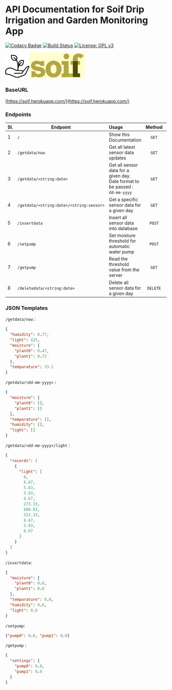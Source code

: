 # API Documentation for Soif Drip Irrigation and Garden Monitoring App

[![Codacy Badge](https://api.codacy.com/project/badge/Grade/02786d3d4d1c4fb3bd7261eb69d069f2)](https://www.codacy.com/manual/forkbomb-666/drip_irrigation_server?utm_source=github.com&amp;utm_medium=referral&amp;utm_content=forkbomb-666/drip_irrigation_server&amp;utm_campaign=Badge_Grade) [![Build Status](https://travis-ci.org/forkbomb-666/drip_irrigation_server.svg?branch=master)](https://travis-ci.org/forkbomb-666/drip_irrigation_server) [![License: GPL v3](https://img.shields.io/badge/License-GPLv3-blue.svg)](https://www.gnu.org/licenses/gpl-3.0)

<img src="https://github.com/forkbomb-666/drip_irrigation_server/raw/master/static/plant.png" width=75 /><img src="https://github.com/forkbomb-666/drip_irrigation_server/raw/master/static/soif_logo.png" width="175" />

### BaseURL

[https://soif.herokuapp.com/](https://soif.herokuapp.com/)

### Endpoints

| Sl. | Endpoint | Usage | Method | Response Type |
| --- | --- | :-- | :-: | :-: |
| 1 | `/` | Show this Documentation | `GET` | `text/html` |
| 2 | `/getdata/now` | Get all latest sensor data updates | `GET` | `application/json` |
| 3 | `/getdata/<string:date>` | Get all sensor data for a given day. Date format to be passed : `dd-mm-yyyy` | `GET` | `application/json` |
| 4 | `/getdata/<string:date>/<string:sensor>` | Get a specific sensor data for a given day | `GET` | `application/json` |
| 5 | `/insertdata` | Insert all sensor data into database | `POST` | `application/json` |
| 6 | `/setpump` | Set moisture threshold for automatic water pump | `POST` | `application/json` |
| 7 | `/getpump` | Read the threshold value from the server | `GET` | `application/json` |
| 8 | `/deletedata/<string:date>` | Delete all sensor data for a given day | `DELETE` | `application/json` |

### JSON Templates

`/getdata/now` :

```json
{
  "humidity": 0.77, 
  "light": 425, 
  "moisture": {
    "plant0": 0.47, 
    "plant1": 0.72
  }, 
  "temparature": 33.2
}
```

`/getdata/<dd-mm-yyyy>` :

```json
{
  "moisture": {
    "plant0": [],
    "plant1": []
  },
  "temparature": [],
  "humidity": [],
  "light": []
}
```

`/getdata/<dd-mm-yyyy>/light` :

```json
{
  "records": [
    {
      "light": [
        0,
        6.67,
        5.83,
        5.83,
        6.67,
        273.33,
        600.83,
        523.33,
        6.67,
        5.83,
        6.67
      ]
    }
  ]
}
```

`/insertdata`:

```json
{
  "moisture": {
    "plant0": 0.0,
    "plant1": 0.0
  },
  "temparature": 0.0,
  "humidity": 0.0,
  "light": 0.0
}
```

`/setpump`:

```json
{"pump0": 0.0, "pump1": 0.0}
```

`/getpump` :

```json
{
  "settings": {
    "pump0": 0.0, 
    "pump1": 0.0
  }
}
```
